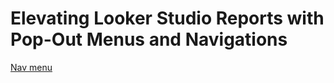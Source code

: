 # Elevating Looker Studio Reports with Pop-Out Menus and Navigations

[Nav menu](assests/nav%20menu%201.jpg)

